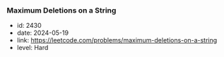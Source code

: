 ### Maximum Deletions on a String

* id: 2430
* date: 2024-05-19
* link: https://leetcode.com/problems/maximum-deletions-on-a-string
* level: Hard
